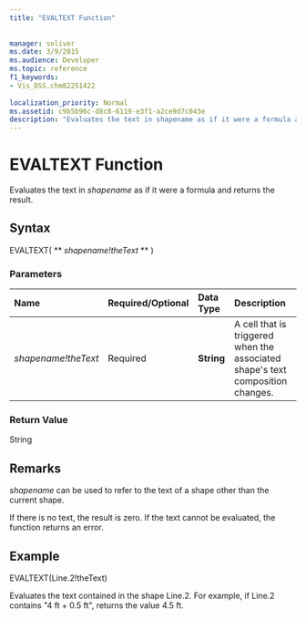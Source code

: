 ```yaml
---
title: "EVALTEXT Function"
 
 
manager: soliver
ms.date: 3/9/2015
ms.audience: Developer
ms.topic: reference
f1_keywords:
- Vis_DSS.chm82251422
 
localization_priority: Normal
ms.assetid: c9b5b96c-d8c8-6119-e3f1-a2ce9d7c043e
description: "Evaluates the text in shapename as if it were a formula and returns the result."
---
```


# EVALTEXT Function

Evaluates the text in  _shapename_ as if it were a formula and returns the result. 
  
## Syntax

EVALTEXT( ** *shapename!theText* ** ) 
  
### Parameters

|**Name**|**Required/Optional**|**Data Type**|**Description**|
|:-----|:-----|:-----|:-----|
| _shapename!theText_ <br/> |Required  <br/> |**String** <br/> |A cell that is triggered when the associated shape's text composition changes.  <br/> |
   
### Return Value

String
  
## Remarks

 _shapename_ can be used to refer to the text of a shape other than the current shape. 
  
If there is no text, the result is zero. If the text cannot be evaluated, the function returns an error.
  
## Example

EVALTEXT(Line.2!theText) 
  
Evaluates the text contained in the shape Line.2. For example, if Line.2 contains "4 ft + 0.5 ft", returns the value 4.5 ft. 
  

